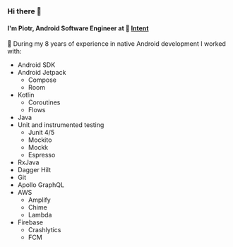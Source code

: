 ### Hi there 👋
#### I'm Piotr, Android Software Engineer at 🔴 [Intent](https://withintent.com)</br>

🔬 During my 8 years of experience in native Android development I worked with:
- Android SDK
- Android Jetpack
  - Compose
  - Room
- Kotlin
  - Coroutines
  - Flows
- Java
- Unit and instrumented testing
  - Junit 4/5
  - Mockito
  - Mockk
  - Espresso
- RxJava
- Dagger Hilt
- Git
- Apollo GraphQL
- AWS
  - Amplify
  - Chime
  - Lambda
- Firebase
  - Crashlytics
  - FCM


<!--
**Piotr-Smietana-Intent/Piotr-Smietana-Intent** is a ✨ _special_ ✨ repository because its `README.md` (this file) appears on your GitHub profile.

Here are some ideas to get you started:

- 🔭 I’m currently working on ...
- 🌱 I’m currently learning ...
- 👯 I’m looking to collaborate on ...
- 🤔 I’m looking for help with ...
- 💬 Ask me about ...
- 📫 How to reach me: ...
- 😄 Pronouns: ...
- ⚡ Fun fact: ...
-->
